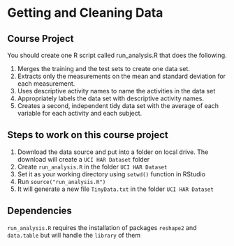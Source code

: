 # Getting and Cleaning Data

## Course Project

You should create one R script called run_analysis.R that does the following.

1. Merges the training and the test sets to create one data set.
2. Extracts only the measurements on the mean and standard deviation for each measurement.
3. Uses descriptive activity names to name the activities in the data set
4. Appropriately labels the data set with descriptive activity names.
5. Creates a second, independent tidy data set with the average of each variable for each activity and each subject.

## Steps to work on this course project

1. Download the data source and put into a folder on local drive. The download will create a ```UCI HAR Dataset``` folder
2. Create ```run_analysis.R``` in the folder ```UCI HAR Dataset```
3. Set it as your working directory using ```setwd()``` function in RStudio
4. Run ```source("run_analysis.R")```
5. It will generate a new file ```TinyData.txt``` in the folder ```UCI HAR Dataset```

## Dependencies

```run_analysis.R``` requires the installation of packages ```reshape2``` and ```data.table``` but will handle the ```library``` of them
